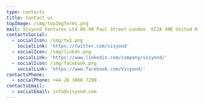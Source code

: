 ```yaml
---
type: contacts
title: Contact us
topImage: /img/topImgTerms.png
mail: Visyond Ventures Ltd 86-90 Paul Street London  EC2A 4NE United Kingdom
contactsSocial:
  - socialIcon: /img/tw1.png
    socialLink: 'https://twitter.com/visyond'
  - socialIcon: /img/linkdn.png
    socialLink: 'https://www.linkedin.com/company/visyond/'
  - socialIcon: /img/facebook.png
    socialLink: 'https://www.facebook.com/Visyond/'
contactsPhone:
  - socialPhone: +44 20 3868 7298
contactsEmail:
  - socialEmail: info@visyond.com
---
```


